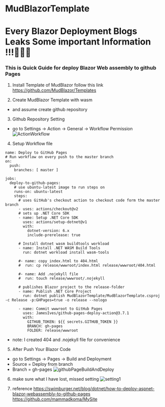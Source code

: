 # MudBlazorTemplate
# Every Blazor Deployment Blogs Leaks Some important Information !!!🤬🤬🤬
### This is Quick Guide for deploy Blazor Web assembly to github Pages

1. Install Template of MudBlazor
follow this link 
https://github.com/MudBlazor/Templates

2. Create MudBlazor Template with wasm
 - and assume create github repository

3. Github Repository Setting
 - go to Settings -> Action -> General -> Workflow Permission
 ![ActionWorkflow](https://user-images.githubusercontent.com/47770079/225545607-b356b3b0-fd8f-4fdf-8e07-b96dde745ee3.png)

4. Setup Workflow file
```
name: Deploy to GitHub Pages
# Run workflow on every push to the master branch
on:
  push:
    branches: [ master ]
    
jobs:
  deploy-to-github-pages:
    # use ubuntu-latest image to run steps on
    runs-on: ubuntu-latest
    steps:
      # uses GitHub's checkout action to checkout code form the master branch
      - uses: actions/checkout@v2
      # sets up .NET Core SDK
      - name: Setup .NET Core SDK
        uses: actions/setup-dotnet@v1
        with:
          dotnet-version: 6.x
          include-prerelease: true
          
      # Install dotnet wasm buildtools workload
      - name: Install .NET WASM Build Tools
        run: dotnet workload install wasm-tools
      
      #- name: copy index.html to 404.html
      #  run: cp release/wwwroot/index.html release/wwwroot/404.html

      #- name: Add .nojekyll file
      #  run: touch release/wwwroot/.nojekyll
        
      # publishes Blazor project to the release-folder
      - name: Publish .NET Core Project
        run: dotnet publish MudBlazorTemplate/MudBlazorTemplate.csproj -c Release -p:GHPages=true -o release --nologo
      
      - name: Commit wwwroot to GitHub Pages
        uses: JamesIves/github-pages-deploy-action@3.7.1
        with:
          GITHUB_TOKEN: ${{ secrets.GITHUB_TOKEN }}
          BRANCH: gh-pages
          FOLDER: release/wwwroot
```
 * note: I created 404 and .nojekyll file for convenience
 
5. After Push Your Blazor Code
 - go to Settings -> Pages -> Build and Deployment
 - Source = Deploy from branch
 - Branch = gh-pages
 ![githubPageBuildAndDeploy](https://user-images.githubusercontent.com/47770079/225546403-1f19882c-1b93-4b2b-aa20-c76f75fe3195.png)

6. make sure what I have lost, missed setting
![setting1](https://user-images.githubusercontent.com/47770079/225549296-85b8bf7c-3c22-4cd6-9a9a-1c9d4c478db3.png)

7. reference
https://swimburger.net/blog/dotnet/how-to-deploy-aspnet-blazor-webassembly-to-github-pages
https://github.com/mammadkoma/MySite
